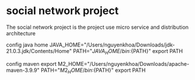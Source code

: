 # social network project 
The social network project is the project use micro service and distribution architecture  

config java home
JAVA_HOME="/Users/nguyenkhoa/Downloads/jdk-21.0.3.jdk/Contents/Home"
PATH="${JAVA_HOME}/bin:${PATH}"
export PATH


config maven
export M2_HOME="/Users/nguyenkhoa/Downloads/apache-maven-3.9.9"
PATH="${M2_HOME}/bin:${PATH}"
export PATH

